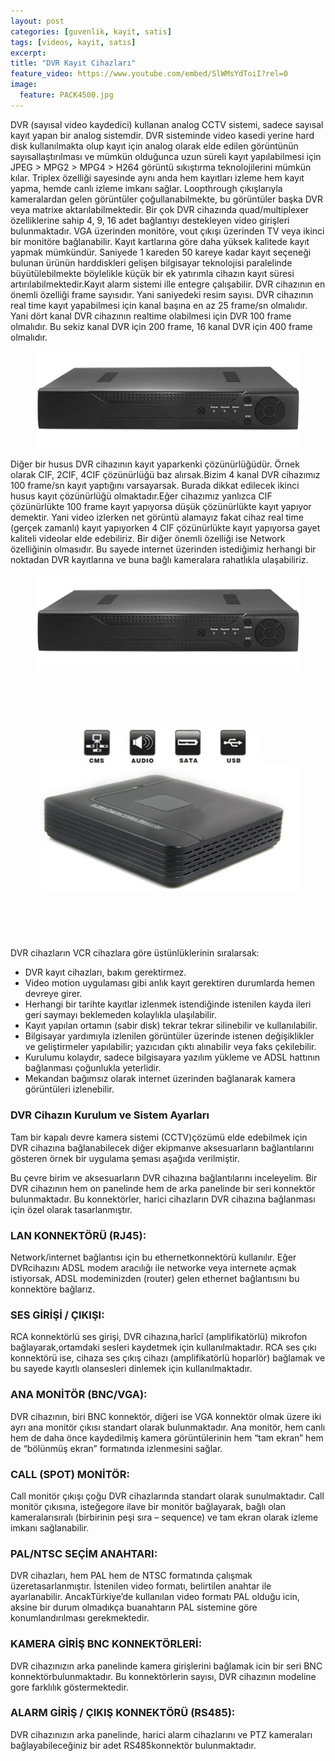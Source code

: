 ```yaml
---
layout: post
categories: [guvenlik, kayit, satis]
tags: [videos, kayit, satıs]
excerpt: 
title: "DVR Kayıt Cihazları"
feature_video: https://www.youtube.com/embed/SlWMsYdToiI?rel=0
image:
  feature: PACK4500.jpg
---
```


DVR (sayısal video kaydedici) kullanan analog CCTV sistemi, sadece sayısal kayıt
yapan bir analog sistemdir. DVR sisteminde video kasedi yerine hard disk kullanılmakta
olup kayıt için analog olarak elde edilen görüntünün sayısallaştırılması ve mümkün
olduğunca uzun süreli kayıt yapılabilmesi için JPEG > MPG2 > MPG4 > H264 görüntü
sıkıştırma teknolojilerini mümkün kılar. Triplex özelliği sayesinde aynı anda hem kayıtları
izleme hem kayıt yapma, hemde canlı izleme imkanı sağlar. Loopthrough çıkışlarıyla
kameralardan gelen görüntüler çoğullanabilmekte, bu görüntüler başka DVR veya matrixe
aktarılabilmektedir.
Bir çok DVR cihazında quad/multiplexer özelliklerine sahip 4, 9, 16 adet bağlantıyı
destekleyen video girişleri bulunmaktadır. VGA üzerinden monitöre, vout çıkışı üzerinden
TV veya ikinci bir monitöre bağlanabilir. Kayıt kartlarına göre daha yüksek kalitede kayıt
yapmak mümkündür. Saniyede 1 kareden 50 kareye kadar kayıt seçeneği bulunan ürünün
harddiskleri gelişen bilgisayar teknolojisi paralelinde büyütülebilmekte böylelikle küçük bir
ek yatırımla cihazın kayıt süresi artırılabilmektedir.Kayıt alarm sistemi ille entegre
çalışabilir.
DVR cihazının en önemli özelliği frame sayısıdır. Yani saniyedeki resim sayısı. DVR
cihazının real time kayıt yapabilmesi için kanal başına en az 25 frame/sn olmalıdır. Yani dört
kanal DVR cihazının realtime olabilmesi için DVR 100 frame olmalıdır. Bu sekiz kanal
DVR için 200 frame, 16 kanal DVR için 400 frame olmalıdır. 

<figure>
    <img src="/images/9461704327218.jpg">
</figure>

Diğer bir husus DVR cihazının kayıt yaparkenki çözünürlüğüdür. Örnek olarak CIF,
2CIF, 4CIF çözünürlüğü baz alırsak.Bizim 4 kanal DVR cihazımız 100 frame/sn kayıt
yaptığını varsayarsak. Burada dikkat edilecek ikinci husus kayıt çözünürlüğü
olmaktadır.Eğer cihazımız yanlızca CIF çözünürlükte 100 frame kayıt yapıyorsa düşük
çözünürlükte kayıt yapıyor demektir. Yani video izlerken net görüntü alamayız fakat cihaz
real time (gerçek zamanlı) kayıt yapıyorken 4 CIF çözünürlükte kayıt yapıyorsa gayet
kaliteli videolar elde edebiliriz.
Bir diğer önemli özelliği ise Network özelliğinin olmasıdır. Bu sayede internet
üzerinden istediğimiz herhangi bir noktadan DVR kayıtlarına ve buna bağlı kameralara
rahatlıkla ulaşabiliriz. 

<figure class="half">
<img src="/images/9461704327218.jpg">
<img src="/images/9461704425522.jpg">
</figure>

DVR cihazların VCR cihazlara göre üstünlüklerinin sıralarsak:
- DVR kayıt cihazları, bakım gerektirmez.
- Video motion uygulaması gibi anlık kayıt gerektiren durumlarda hemen devreye
girer.
- Herhangi bir tarihte kayıtlar izlenmek istendiğinde istenilen kayda ileri geri
saymayı beklemeden kolaylıkla ulaşılabilir.
- Kayıt yapılan ortamın (sabir disk) tekrar tekrar silinebilir ve kullanılabilir.
- Bilgisayar yardımıyla izlenilen görüntüler üzerinde istenen değişiklikler ve
geliştirmeler yapılabilir; yazıcıdan çıktı alınabilir veya faks çekilebilir.
- Kurulumu kolaydır, sadece bilgisayara yazılım yükleme ve ADSL hattının
bağlanması çoğunlukla yeterlidir.
- Mekandan bağımsız olarak internet üzerinden bağlanarak kamera görüntüleri
izlenebilir.


### DVR Cihazın Kurulum ve Sistem Ayarları
Tam bir kapalı devre kamera sistemi (CCTV)çözümü elde edebilmek için
DVR cihazına bağlanabilecek diğer ekipmanve aksesuarların bağlantılarını gösteren örnek bir uygulama şeması aşağıda verilmiştir.

Bu çevre birim ve aksesuarların DVR cihazına bağlantılarını inceleyelim. Bir DVR
cihazının hem on panelinde hem de arka panelinde bir seri konnektör bulunmaktadır. Bu konnektörler, harici cihazların DVR cihazına bağlanması için özel olarak tasarlanmıştır.

### LAN KONNEKTÖRÜ (RJ45):
Network/internet bağlantısı için bu ethernetkonnektörü kullanılır. Eğer DVRcihazını ADSL modem aracılığı ile networke veya
internete açmak istiyorsak, ADSL modeminizden (router) gelen ethernet bağlantısını bu
konnektöre bağlarız.
### SES GİRİŞİ / ÇIKIŞI:
RCA konnektörlü ses girişi, DVR cihazına,harîcî (amplifikatörlü) mikrofon bağlayarak,ortamdaki sesleri kaydetmek için kullanılmaktadır. RCA ses çıkı konnektörü ise, cihaza ses çıkış cihazı (amplifikatörlü hoparlör) bağlamak ve bu sayede kayıtlı olansesleri dinlemek için kullanılmaktadır.
### ANA MONİTÖR (BNC/VGA):
DVR cihazının, biri BNC konnektör, diğeri ise VGA konnektör olmak üzere iki ayrı ana monitör çıkısı standart olarak bulunmaktadır. Ana monitör, hem canlı hem de daha önce kaydedilmiş kamera görüntülerinin hem “tam ekran” hem de “bölünmüş ekran” formatında izlenmesini sağlar.
### CALL (SPOT) MONİTÖR:
Call monitör çıkışı çoğu DVR cihazlarında standart olarak sunulmaktadır. Call monitör çıkısına, isteğegore ilave bir monitör bağlayarak, bağlı olan kameralarısıralı (birbirinin peşi sıra – sequence) ve tam ekran olarak izleme imkanı sağlanabilir.
### PAL/NTSC SEÇİM ANAHTARI:
DVR cihazları, hem PAL hem de NTSC formatında çalışmak üzeretasarlanmıştır. İstenilen video formatı, belirtilen anahtar ile ayarlanabilir. AncakTürkiye’de kullanılan video formatı PAL olduğu icin, aksine bir durum olmadıkça buanahtarın PAL sistemine göre konumlandırılması gerekmektedir.
### KAMERA GİRİŞ BNC KONNEKTÖRLERİ:
DVR cihazınızın arka panelinde kamera girişlerini bağlamak icin bir seri BNC konnektörbulunmaktadır. Bu konnektörlerin sayısı, DVR cihazının modeline gore farklılık göstermektedir. 

### ALARM GİRİŞ / ÇIKIŞ KONNEKTÖRÜ (RS485):
DVR cihazınızın arka panelinde, harici alarm cihazlarını ve PTZ kameraları bağlayabileceğiniz bir adet RS485konnektör bulunmaktadır. 
